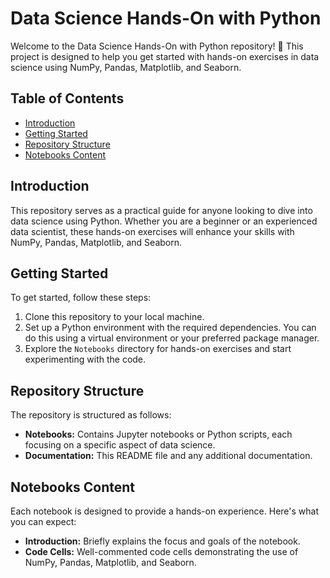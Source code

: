 
# Data Science Hands-On with Python

Welcome to the Data Science Hands-On with Python repository! 🚀 This project is designed to help you get started with hands-on exercises in data science using NumPy, Pandas, Matplotlib, and Seaborn.

## Table of Contents
- [Introduction](#introduction)
- [Getting Started](#getting-started)
- [Repository Structure](#repository-structure)
- [Notebooks Content](#notebooks-content)


## Introduction
This repository serves as a practical guide for anyone looking to dive into data science using Python. Whether you are a beginner or an experienced data scientist, these hands-on exercises will enhance your skills with NumPy, Pandas, Matplotlib, and Seaborn.

## Getting Started
To get started, follow these steps:

1. Clone this repository to your local machine.
2. Set up a Python environment with the required dependencies. You can do this using a virtual environment or your preferred package manager.
3. Explore the `Notebooks` directory for hands-on exercises and start experimenting with the code.

## Repository Structure
The repository is structured as follows:

- **Notebooks:** Contains Jupyter notebooks or Python scripts, each focusing on a specific aspect of data science.
- **Documentation:** This README file and any additional documentation.

## Notebooks Content
Each notebook is designed to provide a hands-on experience. Here's what you can expect:

- **Introduction:** Briefly explains the focus and goals of the notebook.
- **Code Cells:** Well-commented code cells demonstrating the use of NumPy, Pandas, Matplotlib, and Seaborn.

